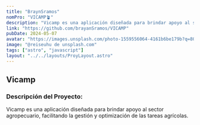 ```yaml
---
title: "BraynSramos"
nomPro: "VICAMP🪴"
description: "Vicamp es una aplicación diseñada para brindar apoyo al sector agropecuario, facilitando la gestión y optimización de las tareas agrícolas."
link: "https://github.com/brayanSramos/VICAMP"
pubDate: 2024-05-07
avatar: "https://images.unsplash.com/photo-1559556064-4161b6be179b?q=80&w=1635&auto=format&fit=crop&ixlib=rb-4.0.3&ixid=M3wxMjA3fDB8MHxwaG90by1wYWdlfHx8fGVufDB8fHx8fA%3D%3D"
image: "@reiseuhu de unsplash.com"
tags: ["astro", "javascript"]
layout: "../../layouts/ProyLayout.astro"
---
```


## Vicamp

### Descripción del Proyecto:

Vicamp es una aplicación diseñada para brindar apoyo al sector agropecuario, facilitando la gestión y optimización de las tareas agrícolas.
